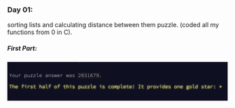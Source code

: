 
### Day 01:

sorting lists and calculating distance between them puzzle.
(coded all my functions from 0 in C).

##### First Part:

![](attachment/caead2c105028cd2acde38e898775d50.png)
